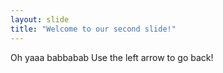```yaml
---
layout: slide
title: "Welcome to our second slide!"
---
```

Oh yaaa babbabab
Use the left arrow to go back!